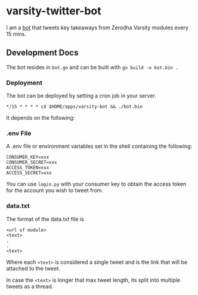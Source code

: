 # varsity-twitter-bot

I am a [bot](https://twitter.com/VarsityBot) that tweets key takeaways from Zerodha Varsity modules every 15 mins.

## Development Docs

The bot resides in `bot.go` and can be built with `go build -o bot.bin .`

### Deployment

The bot can be deployed by setting a cron job in your server.

`*/15 * * * * cd $HOME/apps/varsity-bot && ./bot.bin`

It depends on the following:

### .env File

A .env file or environment variables set in the shell containing the following:

```
CONSUMER_KEY=xxx
CONSUMER_SECRET=xxx
ACCESS_TOKEN=xxx
ACCESS_SECRET=xxx
```

You can use `login.py` with your consumer key to obtain the access token for the account you wish to tweet from.

### data.txt

The format of the data.txt file is 
```
<url of module>
<text>
.
.
<text>
```

Where each `<text>` is considered a single tweet and <url of module> is the link that will be attached to the tweet.

In case the `<text>` is longer that max tweet length, its split into multiple tweets as a thread.